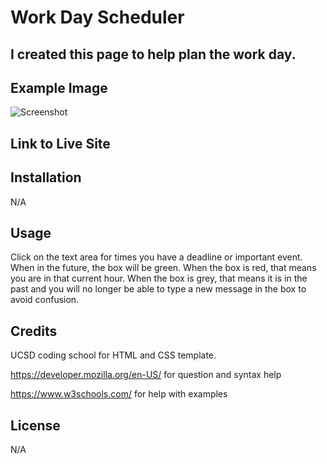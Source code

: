 # Work Day Scheduler


## I created this page to help plan the work day.

## Example Image

![Screenshot](https://user-images.githubusercontent.com/125640560/236143680-b5fbf52e-52a6-4203-9fc6-07135fdb140f.png)

## Link to Live Site



## Installation

N/A

## Usage

Click on the text area for times you have a deadline or important event. When in the future, the box will be green. When the box is red, that means you are in that current hour.
When the box is grey, that means it is in the past and you will no longer be able to type a new message in the box to avoid confusion.

## Credits

UCSD coding school for HTML and CSS template.

https://developer.mozilla.org/en-US/ for question and syntax help

https://www.w3schools.com/ for help with examples

## License 

N/A